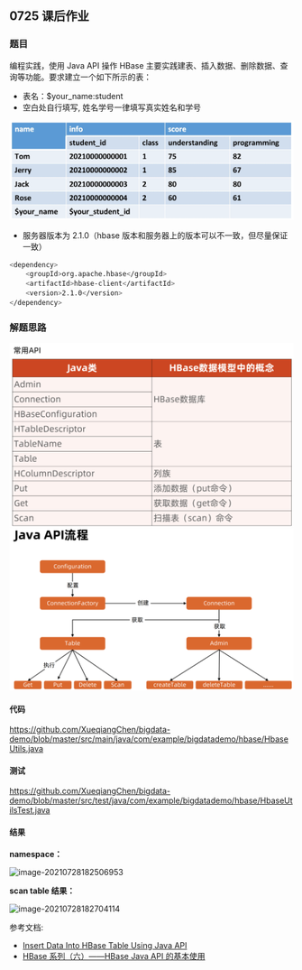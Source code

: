 ## 0725 课后作业

### 题目
编程实践，使用 Java API 操作 HBase
主要实践建表、插入数据、删除数据、查询等功能。要求建立一个如下所示的表：

* 表名：$your_name:student
* 空白处自行填写, 姓名学号一律填写真实姓名和学号

![img.png](img.png)

* 服务器版本为 2.1.0（hbase 版本和服务器上的版本可以不一致，但尽量保证一致）
```sh
<dependency>
    <groupId>org.apache.hbase</groupId>
    <artifactId>hbase-client</artifactId>
    <version>2.1.0</version>
</dependency>

```

### 解题思路
![img_1.png](img_1.png)
![img_2.png](img_2.png)

#### 代码
https://github.com/XueqiangChen/bigdata-demo/blob/master/src/main/java/com/example/bigdatademo/hbase/HbaseUtils.java

#### 测试
https://github.com/XueqiangChen/bigdata-demo/blob/master/src/test/java/com/example/bigdatademo/hbase/HbaseUtilsTest.java

#### 结果

**namespace：**

![image-20210728182506953](https://chenxqblog-1258795182.cos.ap-guangzhou.myqcloud.com/typora/image-20210728182506953.png)

**scan table 结果：**

![image-20210728182704114](https://chenxqblog-1258795182.cos.ap-guangzhou.myqcloud.com/typora/image-20210728182704114.png)


参考文档:
* [Insert Data Into HBase Table Using Java API](https://www.corejavaguru.com/bigdata/hbase-tutorial/hbase-java-client-api-examples)
* [HBase 系列（六）——HBase Java API 的基本使用](https://juejin.cn/post/6844903949732937735)
